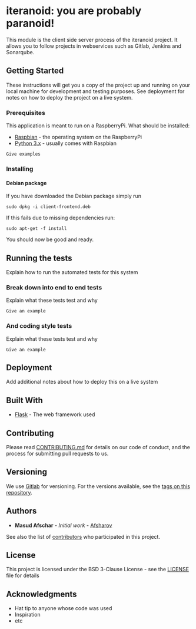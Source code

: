 # iteranoid: you are probably paranoid!

This module is the client side server process of the iteranoid project. It allows you to follow projects
in webservices such as Gitlab, Jenkins and Sonarqube.

## Getting Started

These instructions will get you a copy of the project up and running on your local machine for development and testing purposes. See deployment for notes on how to deploy the project on a live system.

### Prerequisites

This application is meant to run on a RaspberryPi. What should be installed:

* [Raspbian](https://www.raspberrypi.org/downloads/raspbian/) - the operating system on the RaspberryPi
* [Python 3.x](https://www.python.org) - usually comes with Raspbian

```
Give examples
```

### Installing

#### Debian package

If you have downloaded the Debian package simply run

```
sudo dpkg -i client-frontend.deb
```

If this fails due to missing dependencies run:

```
sudo apt-get -f install
```

You should now be good and ready.

## Running the tests

Explain how to run the automated tests for this system

### Break down into end to end tests

Explain what these tests test and why

```
Give an example
```

### And coding style tests

Explain what these tests test and why

```
Give an example
```

## Deployment

Add additional notes about how to deploy this on a live system

## Built With

* [Flask](http://flask.pocoo.org/) - The web framework used


## Contributing

Please read [CONTRIBUTING.md](https://gist.github.com/PurpleBooth/b24679402957c63ec426) for details on our code of conduct, and the process for submitting pull requests to us.

## Versioning

We use [Gitlab](https://gitlab.com/) for versioning. For the versions available, see the [tags on this repository](https://iteragit.iteratec.de/observer-hive/client-frontend.git). 

## Authors

* **Masud Afschar** - *Initial work* - [Afsharov](https://github.com/Afsharov)

See also the list of [contributors](https://iteragit.iteratec.de/observer-hive/client-frontend/graphs/master) who participated in this project.

## License

This project is licensed under the BSD 3-Clause License - see the [LICENSE](LICENSE) file for details

## Acknowledgments

* Hat tip to anyone whose code was used
* Inspiration
* etc
